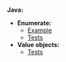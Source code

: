 **Java:**
- **Enumerate:**
  - [Example](./example_enumerate.md)
  - [Tests](./tests_enumerate.md)
- **Value objects:**
  - [Tests](./tests_value-object.md)